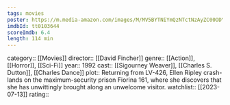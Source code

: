 ```yaml
---
tags: movies
poster: https://m.media-amazon.com/images/M/MV5BYTNiYmQzNTctNzAyZC00ODY2LWE3ZjgtODU1NDA0NGI5ZDY1XkEyXkFqcGdeQXVyMTMxODk2OTU@._V1_SX300.jpg
imdbId: tt0103644
scoreImdb: 6.4
length: 114 min
---
```


category:: [[Movies]]
director:: [[David Fincher]]
genre:: [[Action]], [[Horror]], [[Sci-Fi]]
year:: 1992
cast:: [[Sigourney Weaver]], [[Charles S. Dutton]], [[Charles Dance]]
plot:: Returning from LV-426, Ellen Ripley crash-lands on the maximum-security prison Fiorina 161, where she discovers that she has unwittingly brought along an unwelcome visitor.
watchlist:: [[2023-07-13]]
rating::
